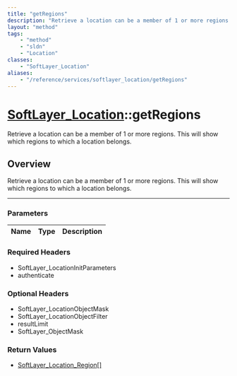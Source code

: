 ```yaml
---
title: "getRegions"
description: "Retrieve a location can be a member of 1 or more regions. This will show which regions to which a location belongs."
layout: "method"
tags:
    - "method"
    - "sldn"
    - "Location"
classes:
    - "SoftLayer_Location"
aliases:
    - "/reference/services/softlayer_location/getRegions"
---
```

# [SoftLayer_Location](/reference/services/SoftLayer_Location)::getRegions


Retrieve a location can be a member of 1 or more regions. This will show which regions to which a location belongs.


## Overview 
Retrieve a location can be a member of 1 or more regions. This will show which regions to which a location belongs.

-----

### Parameters 
|Name | Type | Description |
| --- | --- | --- |


### Required Headers
* SoftLayer_LocationInitParameters
* authenticate


### Optional Headers
* SoftLayer_LocationObjectMask
* SoftLayer_LocationObjectFilter
* resultLimit
* SoftLayer_ObjectMask

### Return Values
* <a href='/reference/datatypes/SoftLayer_Location_Region'>SoftLayer_Location_Region[] </a>




